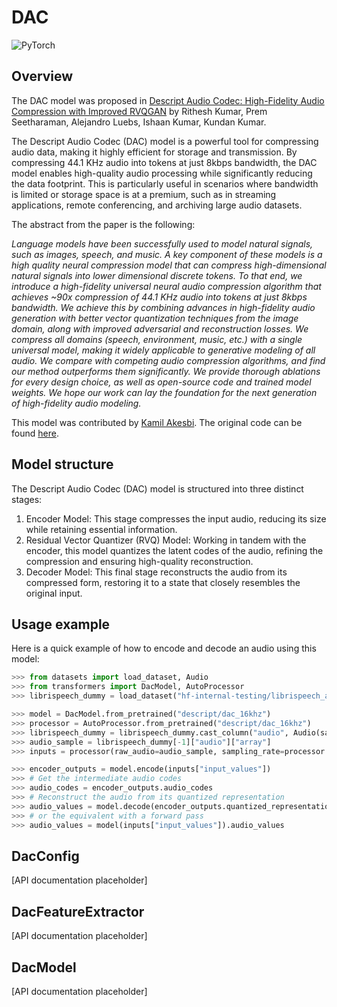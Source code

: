 <!--Copyright 2024 The HuggingFace Team. All rights reserved.

Licensed under the Apache License, Version 2.0 (the "License"); you may not use this file except in compliance with
the License. You may obtain a copy of the License at

http://www.apache.org/licenses/LICENSE-2.0

Unless required by applicable law or agreed to in writing, software distributed under the License is distributed on
an "AS IS" BASIS, WITHOUT WARRANTIES OR CONDITIONS OF ANY KIND, either express or implied. See the License for the
specific language governing permissions and limitations under the License.

⚠️ Note that this file is in Markdown but contain specific syntax for our doc-builder (similar to MDX) that may not be
rendered properly in your Markdown viewer.

-->

# DAC

<div class="flex flex-wrap space-x-1">
<img alt="PyTorch" src="https://img.shields.io/badge/PyTorch-DE3412?style=flat&logo=pytorch&logoColor=white">
</div>

## Overview


The DAC model was proposed in [Descript Audio Codec: High-Fidelity Audio Compression with Improved RVQGAN](https://arxiv.org/abs/2306.06546) by Rithesh Kumar, Prem Seetharaman, Alejandro Luebs, Ishaan Kumar, Kundan Kumar.

The Descript Audio Codec (DAC) model is a powerful tool for compressing audio data, making it highly efficient for storage and transmission. By compressing 44.1 KHz audio into tokens at just 8kbps bandwidth, the DAC model enables high-quality audio processing while significantly reducing the data footprint. This is particularly useful in scenarios where bandwidth is limited or storage space is at a premium, such as in streaming applications, remote conferencing, and archiving large audio datasets.

The abstract from the paper is the following:

*Language models have been successfully used to model natural signals, such as images, speech, and music. A key component of these models is a high quality neural compression model that can compress high-dimensional natural signals into lower dimensional discrete tokens. To that end, we introduce a high-fidelity universal neural audio compression algorithm that achieves ~90x compression of 44.1 KHz audio into tokens at just 8kbps bandwidth. We achieve this by combining advances in high-fidelity audio generation with better vector quantization techniques from the image domain, along with improved adversarial and reconstruction losses. We compress all domains (speech, environment, music, etc.) with a single universal model, making it widely applicable to generative modeling of all audio. We compare with competing audio compression algorithms, and find our method outperforms them significantly. We provide thorough ablations for every design choice, as well as open-source code and trained model weights. We hope our work can lay the foundation for the next generation of high-fidelity audio modeling.*

This model was contributed by [Kamil Akesbi](https://huggingface.co/kamilakesbi).
The original code can be found [here](https://github.com/descriptinc/descript-audio-codec/tree/main?tab=readme-ov-file).


## Model structure

The Descript Audio Codec (DAC) model is structured into three distinct stages:

1. Encoder Model: This stage compresses the input audio, reducing its size while retaining essential information.
2. Residual Vector Quantizer (RVQ) Model: Working in tandem with the encoder, this model quantizes the latent codes of the audio, refining the compression and ensuring high-quality reconstruction.
3. Decoder Model: This final stage reconstructs the audio from its compressed form, restoring it to a state that closely resembles the original input.

## Usage example 

Here is a quick example of how to encode and decode an audio using this model: 

```python 
>>> from datasets import load_dataset, Audio
>>> from transformers import DacModel, AutoProcessor
>>> librispeech_dummy = load_dataset("hf-internal-testing/librispeech_asr_dummy", "clean", split="validation")

>>> model = DacModel.from_pretrained("descript/dac_16khz")
>>> processor = AutoProcessor.from_pretrained("descript/dac_16khz")
>>> librispeech_dummy = librispeech_dummy.cast_column("audio", Audio(sampling_rate=processor.sampling_rate))
>>> audio_sample = librispeech_dummy[-1]["audio"]["array"]
>>> inputs = processor(raw_audio=audio_sample, sampling_rate=processor.sampling_rate, return_tensors="pt")

>>> encoder_outputs = model.encode(inputs["input_values"])
>>> # Get the intermediate audio codes
>>> audio_codes = encoder_outputs.audio_codes
>>> # Reconstruct the audio from its quantized representation
>>> audio_values = model.decode(encoder_outputs.quantized_representation)
>>> # or the equivalent with a forward pass
>>> audio_values = model(inputs["input_values"]).audio_values
```

## DacConfig

[API documentation placeholder]

## DacFeatureExtractor

[API documentation placeholder]

## DacModel

[API documentation placeholder]